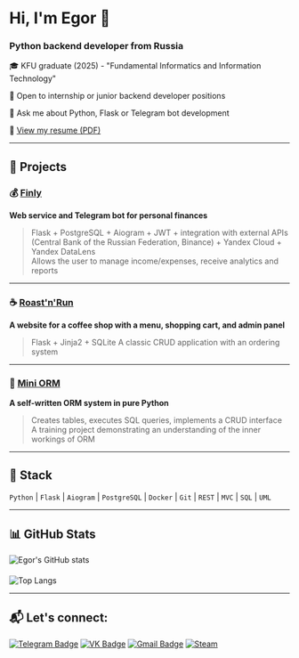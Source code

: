 # Hi, I'm Egor 👋

### Python backend developer from Russia

🎓 KFU graduate (2025) - "Fundamental Informatics and Information Technology" 

🌱 Open to internship or junior backend developer positions  

💬 Ask me about Python, Flask or Telegram bot development

📄 [View my resume (PDF)](https://drive.google.com/file/d/11WXMxG1mkVwXIw3AxlwmTOZljHTmy_hh/view?usp=sharing)

---

## 🧠 Projects

### 💰 [Finly](https://github.com/iseq1/finly)
**Web service and Telegram bot for personal finances**
> Flask + PostgreSQL + Aiogram + JWT + integration with external APIs (Central Bank of the Russian Federation, Binance) + Yandex Cloud + Yandex DataLens  
Allows the user to manage income/expenses, receive analytics and reports

---

### ☕ [Roast'n'Run](https://github.com/iseq1/Roast-n-Run)
**A website for a coffee shop with a menu, shopping cart, and admin panel**
> Flask + Jinja2 + SQLite
A classic CRUD application with an ordering system

---

### 🧱 [Mini ORM](https://github.com/iseq1/mini-orm)
**A self-written ORM system in pure Python**
> Creates tables, executes SQL queries, implements a CRUD interface  
A training project demonstrating an understanding of the inner workings of ORM

---

## 🧰 Stack

`Python` | `Flask` ​​| `Aiogram` | `PostgreSQL` | `Docker` | `Git` | `REST` | `MVC` | `SQL` | `UML`

---

## 📊 GitHub Stats

![Egor's GitHub stats](https://github-readme-stats.vercel.app/api?username=iseq1&show_icons=true&theme=tokyonight)
####
![Top Langs](https://github-readme-stats.vercel.app/api/top-langs/?username=iseq1&layout=compact&theme=tokyonight) 

---

## 📬 Let's connect:  
[![Telegram Badge](https://img.shields.io/badge/-@atlantiee-0088cc?style=flat&logo=Telegram&logoColor=white)](https://t.me/atlantiee)
[![VK Badge](https://img.shields.io/badge/-VK-4a76a8?style=flat&logo=VK&logoColor=white)](https://vk.com/atlantie)
[![Gmail Badge](https://img.shields.io/badge/-egorka.mironov.2003@mail.ru-D14836?style=flat&logo=Gmail&logoColor=white)](mailto:egorka.mironov.2003@mail.ru)
[![Steam](https://img.shields.io/badge/-Steam-000?style=flat&logo=Steam&logoColor=white)](https://steamcommunity.com/id/iseq1/) 

